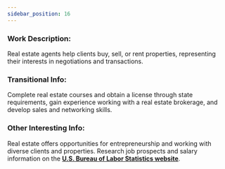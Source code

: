 ```yaml
---
sidebar_position: 16
---
```


### Work Description: 
Real estate agents help clients buy, sell, or rent properties, representing their interests in negotiations and transactions.
### Transitional Info: 
Complete real estate courses and obtain a license through state requirements, gain experience working with a real estate brokerage, and develop sales and networking skills.
### Other Interesting Info: 
Real estate offers opportunities for entrepreneurship and working with diverse clients and properties. Research job prospects and salary information on the **[U.S. Bureau of Labor Statistics website](https://www.bls.gov/ooh/sales/real-estate-brokers-and-sales-agents.htm)**.
